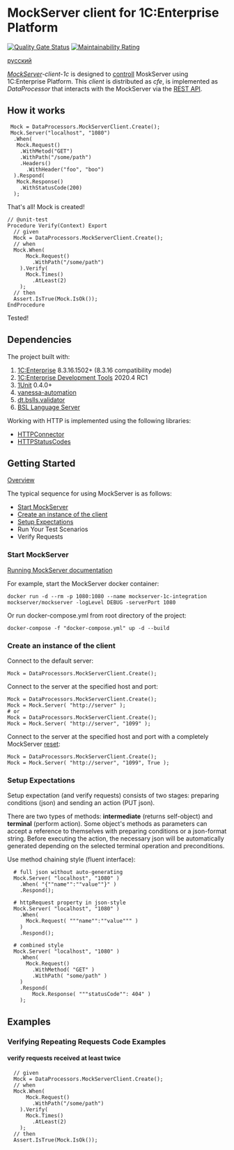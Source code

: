 # MockServer client for 1C:Enterprise Platform

[![Quality Gate Status](https://sonar.openbsl.ru/api/project_badges/measure?project=mockserver-client-1c&metric=alert_status)](https://sonar.openbsl.ru/dashboard?id=mockserver-client-1c)
[![Maintainability Rating](https://sonar.openbsl.ru/api/project_badges/measure?project=mockserver-client-1c&metric=sqale_rating)](https://sonar.openbsl.ru/dashboard?id=mockserver-client-1c)

[русский](https://github.com/astrizhachuk/mockserver-client-1c/blob/master/docs/ru/README.md)

*[MockServer](https://www.mock-server.com/#what-is-mockserver)-client-1c* is designed to [controll](https://www.mock-server.com/mock_server/mockserver_clients.html) MoskServer using 1C:Enterprise Platform. This *client* is distributed as *cfe*, is implemented as *DataProcessor* that interacts with the MockServer via the [REST API](https://app.swaggerhub.com/apis/jamesdbloom/mock-server-openapi/5.11.x).

## How it works

```text
 Mock = DataProcessors.MockServerClient.Create();
 Mock.Server("localhost", "1080")
  .When(
   Mock.Request()
    .WithMetod("GET")
    .WithPath("/some/path")
    .Headers()
      .WithHeader("foo", "boo")
  ).Respond(
   Mock.Response()
    .WithStatusCode(200)
  );
```

That's all! Mock is created!

```text
// @unit-test
Procedure Verify(Context) Export
  // given
  Mock = DataProcessors.MockServerClient.Create();
  // when
  Mock.When(
      Mock.Request()
        .WithPath("/some/path")
    ).Verify(
      Mock.Times()
        .AtLeast(2)
    );	
  // then
  Assert.IsTrue(Mock.IsOk());
EndProcedure
```

Tested!

## Dependencies

The project built with:

1. [1C:Enterprise](https://1c-dn.com) 8.3.16.1502+ (8.3.16 compatibility mode)
2. [1C:Enterprise Development Tools](https://edt.1c.ru) 2020.4 RC1
3. [1Unit](https://github.com/DoublesunRUS/ru.capralow.dt.unit.launcher) 0.4.0+
4. [vanessa-automation](https://github.com/Pr-Mex/vanessa-automation)
5. [dt.bslls.validator](https://github.com/DoublesunRUS/ru.capralow.dt.bslls.validator)
6. [BSL Language Server](https://github.com/1c-syntax/bsl-language-server)

Working with HTTP is implemented using the following libraries:

* [HTTPConnector](https://github.com/vbondarevsky/Connector)
* [HTTPStatusCodes](https://github.com/astrizhachuk/HTTPStatusCodes)

## Getting Started

[Overview](https://www.mock-server.com/mock_server/getting_started.html)

The typical sequence for using MockServer is as follows:

* [Start MockServer](#StartMockServer)
* [Create an instance of the client](#CreateInstance)
* [Setup Expectations](#SetupExpectations)
* Run Your Test Scenarios
* Verify Requests

### Start MockServer<a name="StartMockServer"></a>

[Running MockServer documentation](https://www.mock-server.com/mock_server/running_mock_server.html)

For example, start the MockServer docker container:

```text
docker run -d --rm -p 1080:1080 --name mockserver-1c-integration mockserver/mockserver -logLevel DEBUG -serverPort 1080
```

Or run docker-compose.yml from root directory of the project:

```text
docker-compose -f "docker-compose.yml" up -d --build
```

### Create an instance of the client<a name="CreateInstance"></a>

Connect to the default server:

```text
Mock = DataProcessors.MockServerClient.Create();
```

Connect to the server at the specified host and port:

```text
Mock = DataProcessors.MockServerClient.Create();
Mock = Mock.Server( "http://server" );
# or
Mock = DataProcessors.MockServerClient.Create();
Mock = Mock.Server( "http://server", "1099" );
```

Connect to the server at the specified host and port with a completely MockServer [reset](https://www.mock-server.com/mock_server/clearing_and_resetting.html):

```text
Mock = DataProcessors.MockServerClient.Create();
Mock = Mock.Server( "http://server", "1099", True );
```

### Setup Expectations<a name="SetupExpectations"></a>

Setup expectation (and verify requests) consists of two stages: preparing conditions (json) and sending an action (PUT json).

There are two types of methods: **intermediate** (returns self-object) and **terminal** (perform action). Some object's methods as parameters can accept a reference to themselves with preparing conditions or a json-format string. Before executing the action, the necessary json will be automatically generated depending on the selected terminal operation and preconditions.

Use method chaining style (fluent interface):

```text
  # full json without auto-generating
  Mock.Server( "localhost", "1080" )
    .When( "{""name"":""value""}" )
    .Respond();

  # httpRequest property in json-style
  Mock.Server( "localhost", "1080" )
    .When(
      Mock.Request( """name"":""value""" )
    )
    .Respond();

  # combined style
  Mock.Server( "localhost", "1080" )
    .When(
      Mock.Request()
        .WithMethod( "GET" )
        .WithPath( "some/path" )
    )
    .Respond(
        Mock.Response( """statusCode"": 404" )
    );

```

## Examples


### Verifying Repeating Requests Code Examples

#### verify requests received at least twice

```text
  // given
  Mock = DataProcessors.MockServerClient.Create();
  // when
  Mock.When(
      Mock.Request()
        .WithPath("/some/path")
    ).Verify(
      Mock.Times()
        .AtLeast(2)
    );	
  // then
  Assert.IsTrue(Mock.IsOk());

```
